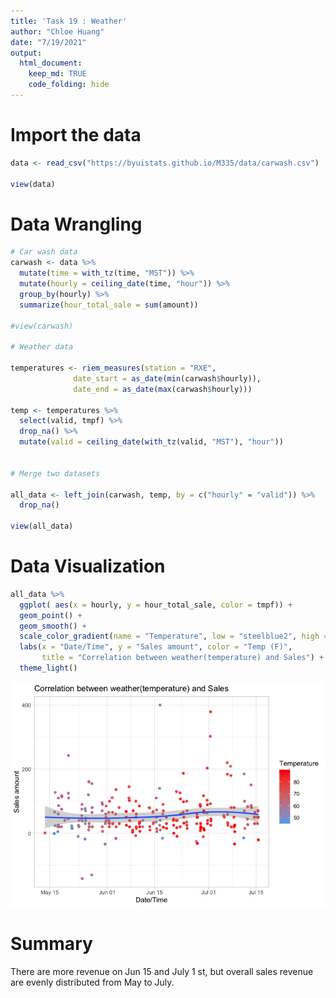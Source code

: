 ```yaml
---
title: 'Task 19 : Weather'
author: "Chloe Huang"
date: "7/19/2021"
output: 
  html_document: 
    keep_md: TRUE
    code_folding: hide
---
```






# Import the data

```r
data <- read_csv("https://byuistats.github.io/M335/data/carwash.csv")

view(data)
```
<!-- [ ] Read in the car wash data https://byuistats.github.io/M335/data/carwash.csv and format it for the needs of this task -->
<!-- [ ] Convert the times from UTC time to mountain time using the right function out of library(lubridate). -->
<!-- [ ] Create a new hourly grouping variable using ceiling_date() from library(lubridate) -->
<!-- [ ] Aggregate the point of sale data into hour sales totals -->
<!-- [ ] Use riem_measures(station = "RXE", date_start = , date_end = ) for station RXE from library(riem) to get the matching temperatures -->
<!-- [ ] Create a new hourly variable that matches your car wash hourly variable -->
<!-- [ ] Merge the two datasets together -->
<!-- [ ] Create a visualization that provides insight into the relationship between sales and temperature by hour of the day -->


# Data Wrangling

```r
# Car wash data 
carwash <- data %>% 
  mutate(time = with_tz(time, "MST")) %>% 
  mutate(hourly = ceiling_date(time, "hour")) %>% 
  group_by(hourly) %>% 
  summarize(hour_total_sale = sum(amount))

#view(carwash)

# Weather data

temperatures <- riem_measures(station = "RXE", 
              date_start = as_date(min(carwash$hourly)), 
              date_end = as_date(max(carwash$hourly)))

temp <- temperatures %>% 
  select(valid, tmpf) %>% 
  drop_na() %>% 
  mutate(valid = ceiling_date(with_tz(valid, "MST"), "hour"))


# Merge two datasets

all_data <- left_join(carwash, temp, by = c("hourly" = "valid")) %>%
  drop_na()

view(all_data)
```

# Data Visualization


```r
all_data %>%
  ggplot( aes(x = hourly, y = hour_total_sale, color = tmpf)) +
  geom_point() +
  geom_smooth() +
  scale_color_gradient(name = "Temperature", low = "steelblue2", high = "red") +
  labs(x = "Date/Time", y = "Sales amount", color = "Temp (F)",
       title = "Correlation between weather(temperature) and Sales") +
  theme_light()
```

![](Task_19_Weather_files/figure-html/unnamed-chunk-3-1.png)<!-- -->

# Summary
There are more revenue on Jun 15 and July 1 st, but overall sales revenue are evenly distributed from May to July.

